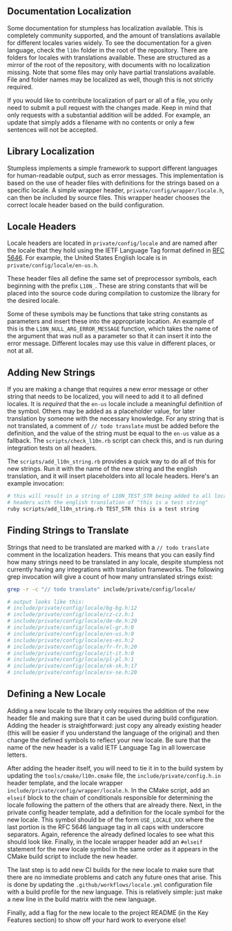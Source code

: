 ## Documentation Localization
Some documentation for stumpless has localization available. This is completely
community supported, and the amount of translations available for different
locales varies widely. To see the documentation for a given language, check the
`l10n` folder in the root of the repository. There are folders for locales with
translations available. These are structured as a mirror of the root of the
repository, with documents with no localization missing. Note that some
files may only have partial translations available. File and folder names may
be localized as well, though this is not strictly required.

If you would like to contribute localization of part or all of a file, you
only need to submit a pull request with the changes made. Keep in mind that
only requests with a substantial addition will be added. For example, an update
that simply adds a filename with no contents or only a few sentences will not
be accepted.


## Library Localization
Stumpless implements a simple framework to support different languages for
human-readable output, such as error messages. This implementation is based on
the use of header files with definitions for the strings based on a specific
locale. A simple wrapper header, `private/config/wrapper/locale.h`, can then
be included by source files. This wrapper header chooses the correct locale
header based on the build configuration.


## Locale Headers
Locale headers are located in `private/config/locale` and are named after the
locale that they hold using the IETF Language Tag format defined in
[RFC 5646](https://tools.ietf.org/html/rfc5646). For example, the United
States English locale is in `private/config/locale/en-us.h`.

These header files all define the same set of preprocessor symbols, each
beginning with the prefix `L10N_`. These are string constants that will be
placed into the source code during compilation to customize the library for
the desired locale.

Some of these symbols may be functions that take string constants as
parameters and insert these into the appropriate location. An example of this
is the `L10N_NULL_ARG_ERROR_MESSAGE` function, which takes the name of the
argument that was null as a parameter so that it can insert it into the error
message. Different locales may use this value in different places, or not at
all.


## Adding New Strings
If you are making a change that requires a new error message or other string
that needs to be localized, you will need to add it to all defined locales. It
is _required_ that the `en-us` locale include a meaningful definition of the
symbol. Others may be added as a placeholder value, for later translation by
someone with the necessary knowledge. For any string that is not translated,
a comment of `// todo translate` must be added before the definition, and the
value of the string must be equal to the `en-us` value as a fallback. The
`scripts/check_l10n.rb` script can check this, and is run during integration
tests on all headers.

The `scripts/add_l10n_string.rb` provides a quick way to do all of this for new
strings. Run it with the name of the new string and the english translation,
and it will insert placeholders into all locale headers. Here's an example
invocation:

```sh
# this will result in a string of L10N_TEST_STR being added to all locale
# headers with the english translation of "this is a test string"
ruby scripts/add_l10n_string.rb TEST_STR this is a test string
```


## Finding Strings to Translate
Strings that need to be translated are marked with a `// todo translate` comment
in the localization headers. This means that you can easily find how many
strings need to be translated in any locale, despite stumpless not currently
having any integrations with translation frameworks. The following grep
invocation will give a count of how many untranslated strings exist:

```sh
grep -r -c "// todo translate" include/private/config/locale/

# output looks like this:
# include/private/config/locale/bg-bg.h:12
# include/private/config/locale/cz-cz.h:1
# include/private/config/locale/de-de.h:20
# include/private/config/locale/el-gr.h:0
# include/private/config/locale/en-us.h:0
# include/private/config/locale/es-es.h:2
# include/private/config/locale/fr-fr.h:20
# include/private/config/locale/it-it.h:0
# include/private/config/locale/pl-pl.h:1
# include/private/config/locale/sk-sk.h:17
# include/private/config/locale/sv-se.h:20
```


## Defining a New Locale
Adding a new locale to the library only requires the addition of the new header
file and making sure that it can be used during build configuration. Adding
the header is straightforward: just copy any already existing header (this will
be easier if you understand the language of the original) and then change the
defined symbols to reflect your new locale. Be sure that the name of the new
header is a valid IETF Language Tag in all lowercase letters.

After adding the header itself, you will need to tie it in to the build system
by updating the `tools/cmake/l10n.cmake` file, the `include/private/config.h.in`
header template, and the locale wrapper
`include/private/config/wrapper/locale.h`. In the CMake script, add an `elseif`
block to the chain of conditionals responsible for determining the locale
following the pattern of the others that are already there. Next, in the private
config header template, add a definition for the locale symbol for the new
locale. This symbol should be of the form `USE_LOCALE_XXX` where the last
portion is the RFC 5646 language tag in all caps with underscore separators.
Again, reference the already defined locales to see what this should look like.
Finally, in the locale wrapper header add an `#elseif` statement for the new
locale symbol in the same order as it appears in the CMake build script to
include the new header.

The last step is to add new CI builds for the new locale to make sure that
there are no immediate problems and catch any future ones that arise. This is
done by updating the `.github/workflows/locale.yml` configuration file with a
build profile for the new language. This is relatively simple: just make a new
line in the build matrix with the new language.

Finally, add a flag for the new locale to the project README (in the Key
Features section) to show off your hard work to everyone else!
